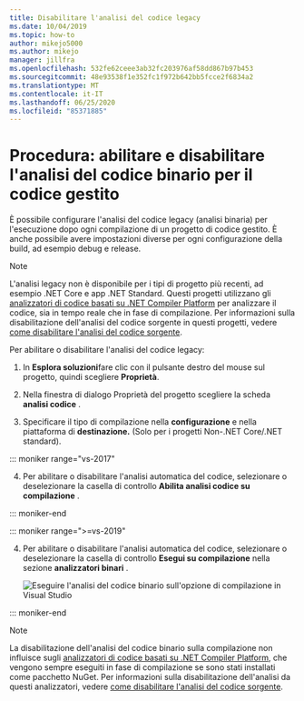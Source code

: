 ```yaml
---
title: Disabilitare l'analisi del codice legacy
ms.date: 10/04/2019
ms.topic: how-to
author: mikejo5000
ms.author: mikejo
manager: jillfra
ms.openlocfilehash: 532fe62ceee3ab32fc203976af58dd867b97b453
ms.sourcegitcommit: 48e93538f1e352fc1f972b642bb5fcce2f6834a2
ms.translationtype: MT
ms.contentlocale: it-IT
ms.lasthandoff: 06/25/2020
ms.locfileid: "85371885"
---
```

# <a name="how-to-enable-and-disable-binary-code-analysis-for-managed-code"></a>Procedura: abilitare e disabilitare l'analisi del codice binario per il codice gestito

È possibile configurare l'analisi del codice legacy (analisi binaria) per l'esecuzione dopo ogni compilazione di un progetto di codice gestito. È anche possibile avere impostazioni diverse per ogni configurazione della build, ad esempio debug e release.

> [!NOTE]
> L'analisi legacy non è disponibile per i tipi di progetto più recenti, ad esempio .NET Core e app .NET Standard. Questi progetti utilizzano gli [analizzatori di codice basati su .NET Compiler Platform](roslyn-analyzers-overview.md) per analizzare il codice, sia in tempo reale che in fase di compilazione. Per informazioni sulla disabilitazione dell'analisi del codice sorgente in questi progetti, vedere [come disabilitare l'analisi del codice sorgente](disable-code-analysis.md).

Per abilitare o disabilitare l'analisi del codice legacy:

1. In **Esplora soluzioni**fare clic con il pulsante destro del mouse sul progetto, quindi scegliere **Proprietà**.

2. Nella finestra di dialogo Proprietà del progetto scegliere la scheda **analisi codice** .

3. Specificare il tipo di compilazione nella **configurazione** e nella piattaforma di **destinazione.** (Solo per i progetti Non-.NET Core/.NET standard).

::: moniker range="vs-2017"

4. Per abilitare o disabilitare l'analisi automatica del codice, selezionare o deselezionare la casella di controllo **Abilita analisi codice su compilazione** .

::: moniker-end

::: moniker range=">=vs-2019"

4. Per abilitare o disabilitare l'analisi automatica del codice, selezionare o deselezionare la casella di controllo **Esegui su compilazione** nella sezione **analizzatori binari** .

   ![Eseguire l'analisi del codice binario sull'opzione di compilazione in Visual Studio](media/run-on-build-binary-analyzers.png)

::: moniker-end

> [!NOTE]
> La disabilitazione dell'analisi del codice binario sulla compilazione non influisce sugli [analizzatori di codice basati su .NET Compiler Platform](roslyn-analyzers-overview.md), che vengono sempre eseguiti in fase di compilazione se sono stati installati come pacchetto NuGet. Per informazioni sulla disabilitazione dell'analisi da questi analizzatori, vedere [come disabilitare l'analisi del codice sorgente](disable-code-analysis.md).
